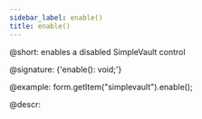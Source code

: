 ```yaml
---
sidebar_label: enable()
title: enable()
---          
```


@short: enables a disabled SimpleVault control

@signature: {'enable(): void;'}

@example:
form.getItem("simplevault").enable();

@descr:
